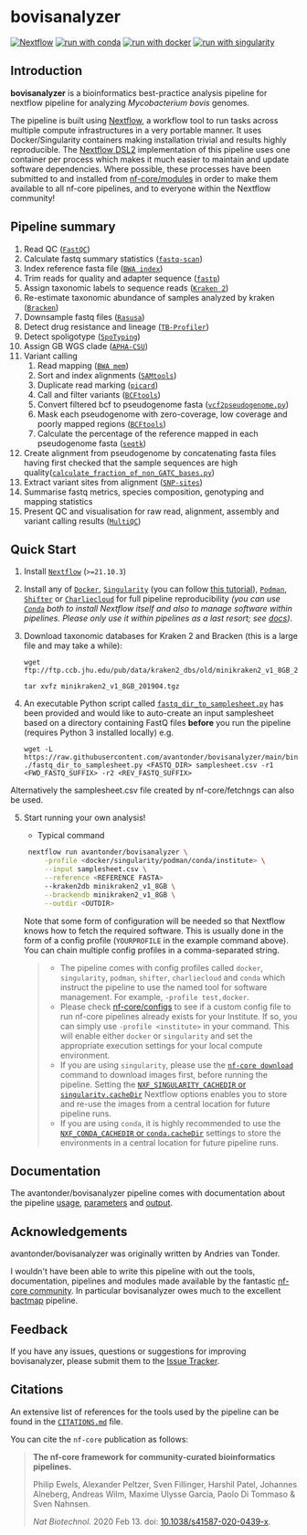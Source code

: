 # bovisanalyzer

[![Nextflow](https://img.shields.io/badge/nextflow%20DSL2-%E2%89%A521.10.3-23aa62.svg?labelColor=000000)](https://www.nextflow.io/)
[![run with conda](http://img.shields.io/badge/run%20with-conda-3EB049?labelColor=000000&logo=anaconda)](https://docs.conda.io/en/latest/)
[![run with docker](https://img.shields.io/badge/run%20with-docker-0db7ed?labelColor=000000&logo=docker)](https://www.docker.com/)
[![run with singularity](https://img.shields.io/badge/run%20with-singularity-1d355c.svg?labelColor=000000)](https://sylabs.io/docs/)

## Introduction

**bovisanalyzer** is a bioinformatics best-practice analysis pipeline for nextflow pipeline for analyzing *Mycobacterium bovis* genomes. 

The pipeline is built using [Nextflow](https://www.nextflow.io), a workflow tool to run tasks across multiple compute infrastructures in a very portable manner. It uses Docker/Singularity containers making installation trivial and results highly reproducible. The [Nextflow DSL2](https://www.nextflow.io/docs/latest/dsl2.html) implementation of this pipeline uses one container per process which makes it much easier to maintain and update software dependencies. Where possible, these processes have been submitted to and installed from [nf-core/modules](https://github.com/nf-core/modules) in order to make them available to all nf-core pipelines, and to everyone within the Nextflow community!

## Pipeline summary

1. Read QC ([`FastQC`](https://www.bioinformatics.babraham.ac.uk/projects/fastqc/))
2. Calculate fastq summary statistics ([`fastq-scan`](https://github.com/rpetit3/fastq-scan))
3. Index reference fasta file ([`BWA index`](https://github.com/lh3/bwa))
4. Trim reads for quality and adapter sequence ([`fastp`](https://github.com/OpenGene/fastp))
5. Assign taxonomic labels to sequence reads ([`Kraken 2`](https://ccb.jhu.edu/software/kraken2/))
6. Re-estimate taxonomic abundance of samples analyzed by kraken ([`Bracken`](https://ccb.jhu.edu/software/bracken/))
7. Downsample fastq files ([`Rasusa`](https://github.com/mbhall88/rasusa))
8. Detect drug resistance and lineage ([`TB-Profiler`](https://github.com/jodyphelan/TBProfiler))
9. Detect spoligotype ([`SpoTyping`](https://github.com/xiaeryu/SpoTyping-v2.0))
10. Assign GB WGS clade ([`APHA-CSU`](https://github.com/APHA-CSU/btb-seq))
11. Variant calling
    1. Read mapping ([`BWA mem`](https://github.com/lh3/bwa))
    2. Sort and index alignments ([`SAMtools`](https://sourceforge.net/projects/samtools/files/samtools/))
    3. Duplicate read marking ([`picard`](https://broadinstitute.github.io/picard/))
    4. Call and filter variants ([`BCFtools`](http://samtools.github.io/bcftools/bcftools.html))
    5. Convert filtered bcf to pseudogenome fasta ([`vcf2pseudogenome.py`](https://github.com/nf-core/bactmap/blob/dev/bin/vcf2pseudogenome.py))
    6. Mask each pseudogenome with zero-coverage, low coverage and poorly mapped regions ([`BCFtools`](http://samtools.github.io/bcftools/bcftools.html))
    7. Calculate the percentage of the reference mapped in each pseudogenome fasta ([`seqtk`](https://github.com/lh3/seqtk))
12. Create alignment from pseudogenome by concatenating fasta files having first checked that the sample sequences are high quality([`calculate_fraction_of_non_GATC_bases.py`](https://github.com/nf-core/bactmap/blob/dev/bin/))
13. Extract variant sites from alignment ([`SNP-sites`](https://github.com/sanger-pathogens/snp-sites))
14. Summarise fastq metrics, species composition, genotyping and mapping statistics
15. Present QC and visualisation for raw read, alignment, assembly and variant calling results ([`MultiQC`](http://multiqc.info/))

## Quick Start

1. Install [`Nextflow`](https://www.nextflow.io/docs/latest/getstarted.html#installation) (`>=21.10.3`)

2. Install any of [`Docker`](https://docs.docker.com/engine/installation/), [`Singularity`](https://www.sylabs.io/guides/3.0/user-guide/) (you can follow [this tutorial](https://singularity-tutorial.github.io/01-installation/)), [`Podman`](https://podman.io/), [`Shifter`](https://nersc.gitlab.io/development/shifter/how-to-use/) or [`Charliecloud`](https://hpc.github.io/charliecloud/) for full pipeline reproducibility _(you can use [`Conda`](https://conda.io/miniconda.html) both to install Nextflow itself and also to manage software within pipelines. Please only use it within pipelines as a last resort; see [docs](https://nf-co.re/usage/configuration#basic-configuration-profiles))_.

3. Download taxonomic databases for Kraken 2 and Bracken (this is a large file and may take a while):

   ```console
   wget ftp://ftp.ccb.jhu.edu/pub/data/kraken2_dbs/old/minikraken2_v1_8GB_201904.tgz

   tar xvfz minikraken2_v1_8GB_201904.tgz
   ```

4. An executable Python script called [`fastq_dir_to_samplesheet.py`](https://github.com/avantonder/bovisanalyzer/blob/main/bin/fastq_dir_to_samplesheet.py) has been provided and would like to auto-create an input samplesheet based on a directory containing FastQ files **before** you run the pipeline (requires Python 3 installed locally) e.g.

     ```console
     wget -L https://raw.githubusercontent.com/avantonder/bovisanalyzer/main/bin/fastq_dir_to_samplesheet.py
     ./fastq_dir_to_samplesheet.py <FASTQ_DIR> samplesheet.csv -r1 <FWD_FASTQ_SUFFIX> -r2 <REV_FASTQ_SUFFIX>

Alternatively the samplesheet.csv file created by nf-core/fetchngs can also be used.

5. Start running your own analysis!

   - Typical command

   ```bash
    nextflow run avantonder/bovisanalyzer \
        -profile <docker/singularity/podman/conda/institute> \
        --input samplesheet.csv \
        --reference <REFERENCE FASTA>
        --kraken2db minikraken2_v1_8GB \
        --brackendb minikraken2_v1_8GB \
        --outdir <OUTDIR>
    ```

   Note that some form of configuration will be needed so that Nextflow knows how to fetch the required software. This is usually done in the form of a config profile (`YOURPROFILE` in the example command above). You can chain multiple config profiles in a comma-separated string.

   > - The pipeline comes with config profiles called `docker`, `singularity`, `podman`, `shifter`, `charliecloud` and `conda` which instruct the pipeline to use the named tool for software management. For example, `-profile test,docker`.
   > - Please check [nf-core/configs](https://github.com/nf-core/configs#documentation) to see if a custom config file to run nf-core pipelines already exists for your Institute. If so, you can simply use `-profile <institute>` in your command. This will enable either `docker` or `singularity` and set the appropriate execution settings for your local compute environment.
   > - If you are using `singularity`, please use the [`nf-core download`](https://nf-co.re/tools/#downloading-pipelines-for-offline-use) command to download images first, before running the pipeline. Setting the [`NXF_SINGULARITY_CACHEDIR` or `singularity.cacheDir`](https://www.nextflow.io/docs/latest/singularity.html?#singularity-docker-hub) Nextflow options enables you to store and re-use the images from a central location for future pipeline runs.
   > - If you are using `conda`, it is highly recommended to use the [`NXF_CONDA_CACHEDIR` or `conda.cacheDir`](https://www.nextflow.io/docs/latest/conda.html) settings to store the environments in a central location for future pipeline runs.

## Documentation

The avantonder/bovisanalyzer pipeline comes with documentation about the pipeline [usage](https://nf-co.re/bovisanalyzer/usage), [parameters](https://nf-co.re/bovisanalyzer/parameters) and [output](https://nf-co.re/bovisanalyzer/output).

## Acknowledgements

avantonder/bovisanalyzer was originally written by Andries van Tonder.

I wouldn't have been able to write this pipeline with out the tools, documentation, pipelines and modules made available by the fantastic [nf-core community](https://nf-co.re/).  In particular bovisanalyzer owes much to the excellent [bactmap](https://nf-co.re/bactmap) pipeline.

## Feedback

If you have any issues, questions or suggestions for improving bovisanalyzer, please submit them to the [Issue Tracker](https://github.com/avantonder/bovisanalyzer/issues).

## Citations

An extensive list of references for the tools used by the pipeline can be found in the [`CITATIONS.md`](CITATIONS.md) file.

You can cite the `nf-core` publication as follows:

> **The nf-core framework for community-curated bioinformatics pipelines.**
>
> Philip Ewels, Alexander Peltzer, Sven Fillinger, Harshil Patel, Johannes Alneberg, Andreas Wilm, Maxime Ulysse Garcia, Paolo Di Tommaso & Sven Nahnsen.
>
> _Nat Biotechnol._ 2020 Feb 13. doi: [10.1038/s41587-020-0439-x](https://dx.doi.org/10.1038/s41587-020-0439-x).
